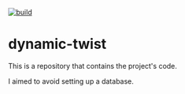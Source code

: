 [![build](https://github.com/aunttwister/dynamic-twist-backend/actions/workflows/build-validation.yml/badge.svg)](https://github.com/aunttwister/dynamic-twist-backend/actions/workflows/build-validation.yml)

# dynamic-twist
This is a repository that contains the project's code.

I aimed to avoid setting up a database.
